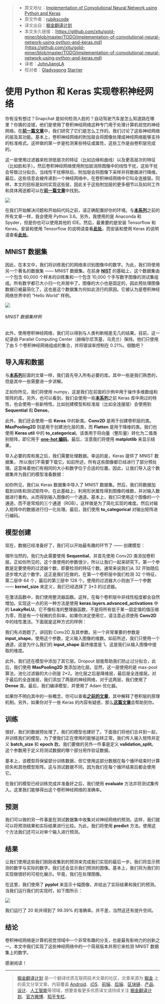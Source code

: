 > * 原文地址：[Implementation of Convolutional Neural Network using Python and Keras](https://rubikscode.net/2018/03/05/implementation-of-convolutional-neural-network-using-python-and-keras/)
> * 原文作者：[rubikscode](https://rubikscode.net)
> * 译文出自：[掘金翻译计划](https://github.com/xitu/gold-miner)
> * 本文永久链接：[https://github.com/xitu/gold-miner/blob/master/TODO/implementation-of-convolutional-neural-network-using-python-and-keras.md](https://github.com/xitu/gold-miner/blob/master/TODO/implementation-of-convolutional-neural-network-using-python-and-keras.md)
> * 译者：[JohnJiangLA](https://github.com/JohnJiangLA)
> * 校对者：[Gladysgong](https://github.com/Gladysgong) [Starrier](https://github.com/Starriers)

# 使用 Python 和 Keras 实现卷积神经网络

你有没有想过？Snapchat 是如何检测人脸的？自动驾驶汽车是怎么知道路在哪里？你猜的没错，他们是使用了卷积神经网络这种专门用于处理计算机视觉的神经网络。在[**前一篇文章**](https://rubikscode.net/2018/02/26/introduction-to-convolutional-neural-networks/)中，我们研究了它们是怎么工作的。我们讨论了这些神经网络的层及其功能。基本上，卷积神经网络的附加层会将图像处理成神经网络能够支持的标准格式。这样做的第一步是检测某些特征或属性，这些工作是由卷积层完成的。

这一层使用过滤器来检测低层次的特征（比如边缘和曲线）以及更高层次的特征（比如脸和手）。然后卷积神经网络使用附加层消除图像中的线性干扰，这些干扰会导致过分拟合。当线性干扰移除后，附加层会将图像下采样并将数据进行降维。最后，这些信息会被传递到一个神经网络中，在卷积神经网络中它叫全连接层。同样，本文的目标是如何实现这些层，因此关于这些附加层的更多细节以及如何工作和具体用途都可以在[**前一篇文章**](https://rubikscode.net/2018/02/26/introduction-to-convolutional-neural-networks/)中找到。

![](https://i.imgur.com/Tnkq3Tf.png)

在我们开始解决问题和开始码代码之前，请正确配置好你的环境。与[**本系列**](https://rubikscode.net/2018/02/19/artificial-neural-networks-series/)之前的所有文章一样，我会使用 Python 3.6。另外，我使用的是 Anaconda 和 Spyder，但是你也可以使用其他的 IDE。然后，最重要的是安装 Tensorflow 和 Keras。安装和使用 Tensorflow 的说明请查看[**此处**](https://rubikscode.net/2018/02/05/introduction-to-tensorflow-with-python-example/)，而安装和使用 Keras 的说明请查看[**此处**](https://rubikscode.net/2018/02/12/implementing-simple-neural-network-using-keras-with-python-example/)。

## MNIST 数据集

因此，在本文中，我们将训练我们的网络来识别图像中的数字。为此，我们将使用另一个著名的数据集 —— MNIST 数据集。在前身 [**NIST**](https://www.nist.gov/sites/default/files/documents/srd/nistsd19.pdf) 的基础上，这个数据集由一个包含 60,000 个样本的训练集和一个包含 10,000 个手写数字图像的测试集组成。所有数字都已大小归一化并居中了。图像的大小也是固定的，因此预处理图像数据已被最简化了。这也是这个数据集为何如此流行的原因。它被认为是卷积神经网络世界中的 “Hello World” 样例。

![](https://i.imgur.com/dMRUT6k.png)

###### MNIST 数据集样例

此外，使用卷积神经网络，我们可以得到与人类判断相差无几的结果。目前，这一纪录由 Parallel Computing Center（赫梅尔尼茨基，乌克兰）保持。他们只使用了由 5 个卷积神经网络组成的集合，并将错误率控制在 0.21%。很酷吧？

## 导入库和数据

与[**本系列**](https://rubikscode.net/2018/02/19/artificial-neural-networks-series/)前面的文章一样，我们首先导入所有必要的库。其中一些是我们熟悉的，但是其中一些需要进一步讲解。

正如你所见，我们将使用 numpy，这是我们在前面的示例中用于操作多维数组和矩阵的库。另外，也可以看到，我们会使用一些[**本系列**](https://rubikscode.net/2018/02/12/implementing-simple-neural-network-using-keras-with-python-example/)之前 Keras 库中用过的特性，也会使用一些新特性。比如创建模型和标准层（比如全连接层）会使用到 **Sequential** 和 **Dense**。 

此外，我们还会使用一些 **Keras** 中的新类。**Conv2D** 是用于创建卷积层的类。**MaxPooling2D** 则是用于创建池化层的类，而 **Flatten** 是用于降维的类。我们也使用 **Keras util** 中的 **to_categorical**。该类用于将向量（整形量）转化为二值类别矩阵，即它用于 [**one-hot 编码**](https://en.wikipedia.org/wiki/One-hot)。最后，注意我们将使用 **matplotlib** 来显示结果。

导入必要的库和类之后，我们需要处理数据。幸运的是，Keras 提供了 MNIST 数据集， 所以我们不需要下载它。如前所述，所有这些图像都已经进行了部分预处理。这意味着他们有相同的大小和数字位于合适的位置。因此，让我们导入这个数据集并为我们的模型准备数据：

如你所见，我们从 Keras 数据集中导入了 MNIST 数据集。然后，我们将数据加载到训练和测试矩阵中。在此基础上，利用形状属性得到图像的维数，并对输入数据进行重构，从而得到输入图像的一个通道。基本上，我们只使用这个图像的一个通道，而不是常规的三个通道（RGB）。这样做是为了简化实现的难度。然后对输入矩阵中的数据进行归一化处理。最后，我们使用 **to_categorical** 对输出矩阵进行编码。

## 模型创建

现在，数据已经准备好了，我们可以开始最有趣的环节了 —— 创建模型：

理所当然的，我们为此需要使用 **Sequential**，并首先使用 Conv2D 类添加卷积层。正如你所见的，这个类使用的参数很少，所以让我们一起来研究下。第一个参数是定要使用的过滤器个数，即要检测的特征个数。通常来说我们从 32 开始随后逐步增大这个数字。这正是我们在做的，在第一个卷积层中我们检测 32 个特征，第二层中 64 个，最后的第三层中 128 个。使用的过滤器大小则由下一个参数 —— **kernel_size** 来定义，我们已经选择了 3*3 的过滤器。

在激活函数中，我们使用整流器函数。这样，在每个卷积层中非线性程度都会自然增加。实现这一点的另一种方法是使用 **keras.layers.advanced_activations** 中的 **LeakyReLU**。它不像标准的整理器函数，不是将所有低于某一固定值的值压缩为零，而是有一个轻微的负斜率。如果你决定使用它，请注意必须使用 **Conv2D** 中的线性激活。下面就是这种方式的样例：

我们有点跑题了。讲回到 Conv2D 及其参数。另一个非常重要的参数是 **input_shape**。使用这个参数，定义输入图像的维数。如前所述，我们只使用一个通道，这是为什么我们的 **input_shape** 最终维度是 1。这是我们从输入图像中提取的维度。

此外，我们还在模型中添加了其它层。Dropout 层能帮助我们防止过分拟合，此后，我们使用 **MasPooling2D** 类添加池化层。显然，这一层使用的是 max-pool 算法，池化过滤器的大小则是 2*2。池化层之后是降维层，最后是全连接层。对于最后的全连接层，我们添加了两层的神经网络，对于这两层，我们使用了 **Dense** 类。最后，我们编译模型，并使用了 Adam 优化器。

如果你不明白其中的一些概念，你可以查看[**之前的文章**](https://rubikscode.net/2018/02/26/introduction-to-convolutional-neural-networks/)，其中解释了卷积层的原理机制。另外，如果你对于一些 Keras 的内容有疑惑，那么[**这篇文章**](https://rubikscode.net/2018/02/12/implementing-simple-neural-network-using-keras-with-python-example/)会帮助到你。

## 训练

很好，我们的数据预处理了，我们的模型也建好了。下面我们将他们合并到一起，并训练我们的模型。为了使我们正在使用的能够运转正常。我们传入输入矩阵并定义 **batch_size** 和 **epoch** 数。我们要做的另外一件事是定义 **validation_split**。这个参数用于定义将测试数据的哪个部分用作验证数据。

基本上，该模型将保留部分训练数据，但它使用这部分数据在每个循环结束时计算损失和其他模型矩阵。这与测试数据不同，因为我们在每个循环结束后都会使用它。

在我们的模型已经训练完成并准备好之后，我们使用 **evaluate** 方法并将测试集传入。这里我们能够得出这个卷积神经网络的准确率。

## 预测

我们可以做的另一件事是在测试数据集中收集对对神经网络的预测。这样，我们就可以将预测结果和实际结果进行比较。为此，我们将使用 **predict** 方法。使用这个方法我们还可以对单个输入进行预测。

## 结果

让我们使用这些我们刚刚收集到的预测来完成我们实现的最后一步。我们将显示预测的数字与实际的数字。我们还会显示我们预测的图像。基本上，我们将为我们的实现做很好的可视化展示。毕竟，我们在处理图像。

在这里，我们使用了 **pyplot** 来显示十幅图像，并给出了实际结果和我们的预测。当我们运行我们的实现时，如下图所示：

![](https://i.imgur.com/q70wn55.png)

我们运行了 20 轮并得到了 99.39% 的准确率。并不差，当然这还有提升空间。

## 结论

卷积神经网络是计算机视觉领域中一个非常有趣的分支，也是最有影响力的创新之一。本文中我们实现了这些神经网络中的一个简易版本并用它来检测 MNIST 数据集上的数字。

感谢阅读！


---

> [掘金翻译计划](https://github.com/xitu/gold-miner) 是一个翻译优质互联网技术文章的社区，文章来源为 [掘金](https://juejin.im) 上的英文分享文章。内容覆盖 [Android](https://github.com/xitu/gold-miner#android)、[iOS](https://github.com/xitu/gold-miner#ios)、[前端](https://github.com/xitu/gold-miner#前端)、[后端](https://github.com/xitu/gold-miner#后端)、[区块链](https://github.com/xitu/gold-miner#区块链)、[产品](https://github.com/xitu/gold-miner#产品)、[设计](https://github.com/xitu/gold-miner#设计)、[人工智能](https://github.com/xitu/gold-miner#人工智能)等领域，想要查看更多优质译文请持续关注 [掘金翻译计划](https://github.com/xitu/gold-miner)、[官方微博](http://weibo.com/juejinfanyi)、[知乎专栏](https://zhuanlan.zhihu.com/juejinfanyi)。
